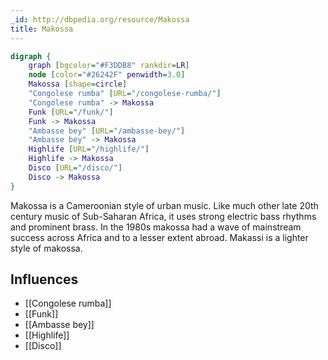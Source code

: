 ```yaml
---
_id: http://dbpedia.org/resource/Makossa
title: Makossa
---
```


```dot
digraph {
	graph [bgcolor="#F3DDB8" rankdir=LR]
	node [color="#26242F" penwidth=3.0]
	Makossa [shape=circle]
	"Congolese rumba" [URL="/congolese-rumba/"]
	"Congolese rumba" -> Makossa
	Funk [URL="/funk/"]
	Funk -> Makossa
	"Ambasse bey" [URL="/ambasse-bey/"]
	"Ambasse bey" -> Makossa
	Highlife [URL="/highlife/"]
	Highlife -> Makossa
	Disco [URL="/disco/"]
	Disco -> Makossa
}
```

Makossa is a Cameroonian style of urban music. Like much other late 20th century music of Sub-Saharan Africa, it uses strong electric bass rhythms and prominent brass. In the 1980s makossa had a wave of mainstream success across Africa and to a lesser extent abroad. Makassi is a lighter style of makossa.

## Influences

- [[Congolese rumba]]
- [[Funk]]
- [[Ambasse bey]]
- [[Highlife]]
- [[Disco]]
